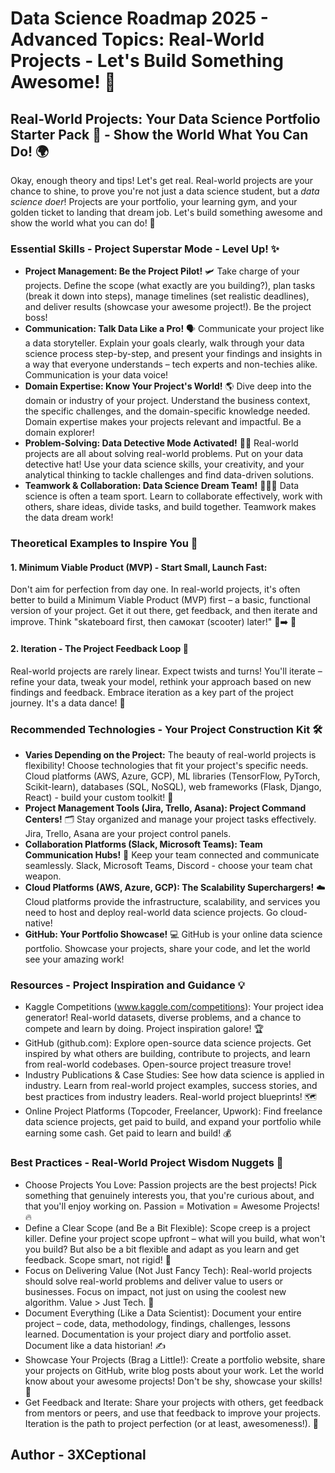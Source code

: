 # Data Science Roadmap 2025 - Advanced Topics: Real-World Projects - Let's Build Something Awesome! 🚀

## Real-World Projects: Your Data Science Portfolio Starter Pack 💼 - Show the World What You Can Do! 🌍

Okay, enough theory and tips! Let's get real. Real-world projects are your chance to shine, to prove you're not just a data science student, but a *data science doer*! Projects are your portfolio, your learning gym, and your golden ticket to landing that dream job. Let's build something awesome and show the world what you can do! 🚀

### Essential Skills - Project Superstar Mode - Level Up! ✨

*   **Project Management: Be the Project Pilot!** 🛩️ Take charge of your projects. Define the scope (what exactly are you building?), plan tasks (break it down into steps), manage timelines (set realistic deadlines), and deliver results (showcase your awesome project!). Be the project boss!
*   **Communication: Talk Data Like a Pro!** 🗣️  Communicate your project like a data storyteller. Explain your goals clearly, walk through your data science process step-by-step, and present your findings and insights in a way that everyone understands – tech experts and non-techies alike. Communication is your data voice!
*   **Domain Expertise: Know Your Project's World!** 🌎  Dive deep into the domain or industry of your project. Understand the business context, the specific challenges, and the domain-specific knowledge needed. Domain expertise makes your projects relevant and impactful. Be a domain explorer!
*   **Problem-Solving: Data Detective Mode Activated!** 🕵️‍♀️ Real-world projects are all about solving real-world problems. Put on your data detective hat! Use your data science skills, your creativity, and your analytical thinking to tackle challenges and find data-driven solutions. 
*   **Teamwork & Collaboration: Data Science Dream Team!** 🧑‍🤝‍🧑 Data science is often a team sport. Learn to collaborate effectively, work with others, share ideas, divide tasks, and build together. Teamwork makes the data dream work!

### Theoretical Examples to Inspire You 🤔

#### 1. Minimum Viable Product (MVP) - Start Small, Launch Fast:

Don't aim for perfection from day one. In real-world projects, it's often better to build a Minimum Viable Product (MVP) first – a basic, functional version of your project. Get it out there, get feedback, and then iterate and improve. Think "skateboard first, then самокат (scooter) later!" 🛴➡️ 🛵

#### 2. Iteration - The Project Feedback Loop 🔄

Real-world projects are rarely linear. Expect twists and turns! You'll iterate – refine your data, tweak your model, rethink your approach based on new findings and feedback. Embrace iteration as a key part of the project journey. It's a data dance! 💃

### Recommended Technologies - Your Project Construction Kit 🛠️

*   **Varies Depending on the Project:**  The beauty of real-world projects is flexibility! Choose technologies that fit your project's specific needs. Cloud platforms (AWS, Azure, GCP), ML libraries (TensorFlow, PyTorch, Scikit-learn), databases (SQL, NoSQL), web frameworks (Flask, Django, React) - build your custom toolkit! 🧰
*   **Project Management Tools (Jira, Trello, Asana): Project Command Centers!** 🗂️ Stay organized and manage your project tasks effectively. Jira, Trello, Asana are your project control panels.
*   **Collaboration Platforms (Slack, Microsoft Teams): Team Communication Hubs!** 💬 Keep your team connected and communicate seamlessly. Slack, Microsoft Teams, Discord - choose your team chat weapon.
*   **Cloud Platforms (AWS, Azure, GCP): The Scalability Superchargers!** ☁️ Cloud platforms provide the infrastructure, scalability, and services you need to host and deploy real-world data science projects. Go cloud-native!
*   **GitHub: Your Portfolio Showcase!** 💻 GitHub is your online data science portfolio. Showcase your projects, share your code, and let the world see your amazing work! 

### Resources - Project Inspiration and Guidance 💡

*   Kaggle Competitions (www.kaggle.com/competitions): Your project idea generator! Real-world datasets, diverse problems, and a chance to compete and learn by doing. Project inspiration galore! 🏆
*   GitHub (github.com): Explore open-source data science projects. Get inspired by what others are building, contribute to projects, and learn from real-world codebases. Open-source project treasure trove! 
*   Industry Publications & Case Studies: See how data science is applied in industry. Learn from real-world project examples, success stories, and best practices from industry leaders. Real-world project blueprints! 🗺️
*   Online Project Platforms (Topcoder, Freelancer, Upwork): Find freelance data science projects, get paid to build, and expand your portfolio while earning some cash. Get paid to learn and build! 💰

### Best Practices - Real-World Project Wisdom Nuggets 🧠

*   Choose Projects You Love: Passion projects are the best projects! Pick something that genuinely interests you, that you're curious about, and that you'll enjoy working on. Passion = Motivation = Awesome Projects! 🔥
*   Define a Clear Scope (and Be a Bit Flexible): Scope creep is a project killer. Define your project scope upfront – what will you build, what won't you build? But also be a bit flexible and adapt as you learn and get feedback. Scope smart, not rigid! 📏
*   Focus on Delivering Value (Not Just Fancy Tech): Real-world projects should solve real-world problems and deliver value to users or businesses. Focus on impact, not just on using the coolest new algorithm. Value > Just Tech. 💎
*   Document Everything (Like a Data Scientist): Document your entire project – code, data, methodology, findings, challenges, lessons learned. Documentation is your project diary and portfolio asset. Document like a data historian! ✍️
*   Showcase Your Projects (Brag a Little!): Create a portfolio website, share your projects on GitHub, write blog posts about your work. Let the world know about your awesome projects! Don't be shy, showcase your skills! 📢
*   Get Feedback and Iterate: Share your projects with others, get feedback from mentors or peers, and use that feedback to improve your projects. Iteration is the path to project perfection (or at least, awesomeness!). 🔄

## Author - 3XCeptional